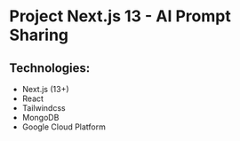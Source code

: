 # Project Next.js 13 - AI Prompt Sharing

## Technologies:
- Next.js (13+)
- React
- Tailwindcss
- MongoDB
- Google Cloud Platform